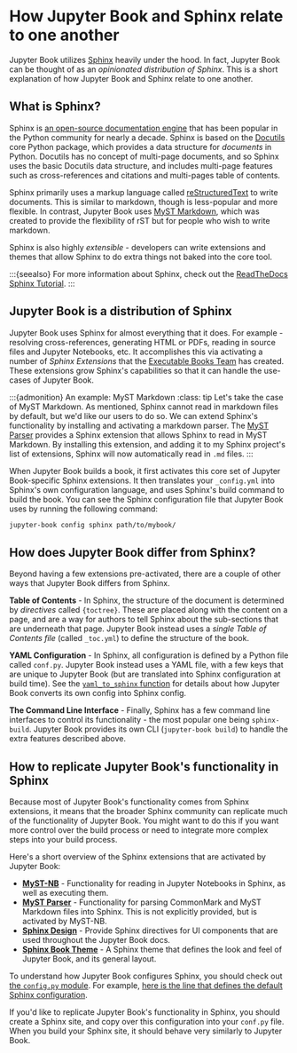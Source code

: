 # How Jupyter Book and Sphinx relate to one another

Jupyter Book utilizes [Sphinx](https://www.sphinx-doc.org/en/master/) heavily under the hood.
In fact, Jupyter Book can be thought of as an _opinionated distribution of Sphinx_.
This is a short explanation of how Jupyter Book and Sphinx relate to one another.

## What is Sphinx?

Sphinx is [an open-source documentation engine](https://www.sphinx-doc.org/en/master/) that has been popular in the Python community for nearly a decade.
Sphinx is based on the [Docutils](https://docutils.sourceforge.io/) core Python package, which provides a data structure for *documents* in Python.
Docutils has no concept of multi-page documents, and so Sphinx uses the basic Docutils data structure, and includes multi-page features such as cross-references and citations and multi-pages table of contents.

Sphinx primarily uses a markup language called [reStructuredText](https://docutils.sourceforge.io/rst.html) to write documents.
This is similar to markdown, though is less-popular and more flexible.
In contrast, Jupyter Book uses [MyST Markdown](https://myst-parser.readthedocs.io/en/latest/), which was created to provide the flexibility of rST but for people who wish to write markdown.

Sphinx is also highly _extensible_ - developers can write extensions and themes that allow Sphinx to do extra things not baked into the core tool.

:::{seealso}
For more information about Sphinx, check out the [ReadTheDocs Sphinx Tutorial](https://docs.readthedocs.io/en/stable/intro/getting-started-with-sphinx.html).
:::

## Jupyter Book is a distribution of Sphinx

Jupyter Book uses Sphinx for almost everything that it does.
For example - resolving cross-references, generating HTML or PDFs, reading in source files and Jupyter Notebooks, etc.
It accomplishes this via activating a number of _Sphinx Extensions_ that the [Executable Books Team](https://executablebooks.org) has created.
These extensions grow Sphinx's capabilities so that it can handle the use-cases of Jupyter Book.

:::{admonition} An example: MyST Markdown
:class: tip
Let's take the case of MyST Markdown.
As mentioned, Sphinx cannot read in markdown files by default, but we'd like our users to do so.
We can extend Sphinx's functionality by installing and activating a markdown parser.
The [MyST Parser](https://myst-parser.readthedocs.io/en/latest/) provides a Sphinx extension that allows Sphinx to read in MyST Markdown.
By installing this extension, and adding it to my Sphinx project's list of extensions, Sphinx will now automatically read in `.md` files.
:::

When Jupyter Book builds a book, it first activates this core set of Jupyter Book-specific Sphinx extensions.
It then translates your `_config.yml` into Sphinx's own configuration language, and uses Sphinx's build command to build the book.
You can see the Sphinx configuration file that Jupyter Book uses by running the following command:

```bash
jupyter-book config sphinx path/to/mybook/
```

## How does Jupyter Book differ from Sphinx?

Beyond having a few extensions pre-activated, there are a couple of other ways that Jupyter Book differs from Sphinx.

**Table of Contents** - In Sphinx, the structure of the document is determined by _directives_ called `{toctree}`.
These are placed along with the content on a page, and are a way for authors to tell Sphinx about the sub-sections that are underneath that page.
Jupyter Book instead uses a _single Table of Contents file_ (called `_toc.yml`) to define the structure of the book.

**YAML Configuration** - In Sphinx, all configuration is defined by a Python file called `conf.py`.
Jupyter Book instead uses a YAML file, with a few keys that are unique to Jupyter Book (but are translated into Sphinx configuration at build time).
See the [`yaml_to_sphinx` function](https://github.com/executablebooks/jupyter-book/blob/421f6198728b21c94726a10b61776fb4cc097d72/jupyter_book/config.py#L177) for details about how Jupyter Book converts its own config into Sphinx config.

**The Command Line Interface** - Finally, Sphinx has a few command line interfaces to control its functionality - the most popular one being `sphinx-build`.
Jupyter Book provides its own CLI (`jupyter-book build`) to handle the extra features described above.

## How to replicate Jupyter Book's functionality in Sphinx

Because most of Jupyter Book's functionality comes from Sphinx extensions, it means that the broader Sphinx community can replicate much of the functionality of Jupyter Book.
You might want to do this if you want more control over the build process or need to integrate more complex steps into your build process.

Here's a short overview of the Sphinx extensions that are activated by Jupyter Book:

- **[MyST-NB](https://myst-nb.readthedocs.io)** - Functionality for reading in Jupyter Notebooks in Sphinx, as well as executing them.
- **[MyST Parser](https://myst-parser.readthedocs.io)** - Functionality for parsing CommonMark and MyST Markdown files into Sphinx. This is not explicitly provided, but is activated by MyST-NB.
- **[Sphinx Design](https://sphinx-design.readthedocs.io/en/latest/)** - Provide Sphinx directives for UI components that are used throughout the Jupyter Book docs.
- **[Sphinx Book Theme](https://sphinx-book-theme.readthedocs.io/)** - A Sphinx theme that defines the look and feel of Jupyter Book, and its general layout.

To understand how Jupyter Book configures Sphinx, you should check out [the `config.py` module](https://github.com/executablebooks/jupyter-book/blob/master/jupyter_book/config.py). For example, [here is the line that defines the default Sphinx configuration](https://github.com/executablebooks/jupyter-book/blob/421f6198728b21c94726a10b61776fb4cc097d72/jupyter_book/config.py#L23).

If you'd like to replicate Jupyter Book's functionality in Sphinx, you should create a Sphinx site, and copy over this configuration into your `conf.py` file.
When you build your Sphinx site, it should behave very similarly to Jupyter Book.
